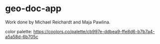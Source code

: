 # geo-doc-app
Work done by Michael Reichardt and Maja Pawlina.

color palette: https://coolors.co/palette/cb997e-ddbea9-ffe8d6-b7b7a4-a5a58d-6b705c
